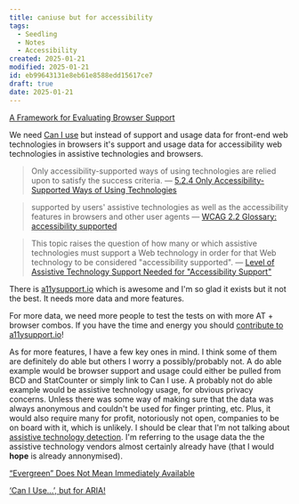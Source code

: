 ```yaml
---
title: caniuse but for accessibility
tags:
  - Seedling
  - Notes
  - Accessibility
created: 2025-01-21
modified: 2025-01-21
id: eb99643131e8eb61e8588edd15617ce7
draft: true
date: 2025-01-21
---
```

[A Framework for Evaluating Browser Support](https://www.joshwcomeau.com/css/browser-support/)

We need [Can I use](https://caniuse.com/) but instead of support and usage data for front-end web technologies in browsers it's support and usage data for accessibility web technologies in assistive technologies and browsers.

> Only accessibility-supported ways of using technologies are relied upon to satisfy the success criteria.
> — [5.2.4 Only Accessibility-Supported Ways of Using Technologies](https://www.w3.org/TR/WCAG/#cc4)

> supported by users' assistive technologies as well as the accessibility features in browsers and other user agents
> — [WCAG 2.2 Glossary: accessibility supported](https://www.w3.org/TR/WCAG/#dfn-accessibility-supported)

> This topic raises the question of how many or which assistive technologies must support a Web technology in order for that Web technology to be considered "accessibility supported".
> — [Level of Assistive Technology Support Needed for "Accessibility Support"](https://www.w3.org/WAI/WCAG22/Understanding/conformance#support-level)

There is [a11ysupport.io](https://a11ysupport.io/) which is awesome and I'm so glad it exists but it not the best. It needs more data and more features. 

For more data, we need more people to test the tests on with more AT + browser combos. If you have the time and energy you should [contribute to a11ysupport.io](https://a11ysupport.io/contribute)!

As for more features, I have a few key ones in mind. I think some of them are definitely do able but others I worry a possibly/probably not. A do able example would be browser support and usage could either be pulled from BCD and StatCounter or simply link to Can I use. A probably not do able example would be assistive technology usage, for obvious privacy concerns. Unless there was some way of making sure that the data was always anonymous and couldn't be used for finger printing, etc. Plus, it would also require many for profit, notoriously not open, companies to be on board with it, which is unlikely. I should be clear that I'm not talking about [assistive technology detection](https://adrianroselli.com/2014/03/on-screen-reader-detection.html). I'm referring to the usage data the the assistive technology vendors almost certainly already have (that I would **hope** is already annonymised).

[“Evergreen” Does Not Mean Immediately Available](https://css-tricks.com/evergreen-does-not-mean-immediately-available/)

[‘Can I Use…’, but for ARIA!](https://www.bocoup.com/blog/can-i-use-but-for-aria)